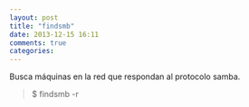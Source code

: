 ```yaml
---
layout: post
title: "findsmb"
date: 2013-12-15 16:11
comments: true
categories: 
---
```

Busca máquinas en la red que respondan al protocolo samba.

>$ findsmb -r

